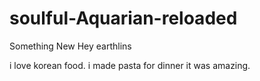 # soulful-Aquarian-reloaded
Something New
Hey earthlins

i love korean food.
i made pasta for dinner it was amazing.
